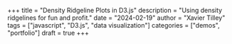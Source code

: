 +++
title = "Density Ridgeline Plots in D3.js"
description = "Using density ridgelines for fun and profit."
date = "2024-02-19"
author = "Xavier Tilley"
tags = ["javascript", "D3.js", "data visualization"]
categories = ["demos", "portfolio"]
draft = true
+++

